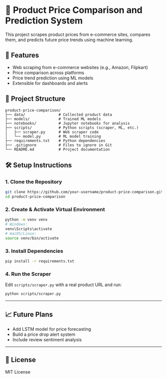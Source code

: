 # 🛒 Product Price Comparison and Prediction System

This project scrapes product prices from e-commerce sites, compares them, and predicts future price trends using machine learning.

## 🚀 Features

- Web scraping from e-commerce websites (e.g., Amazon, Flipkart)
- Price comparison across platforms
- Price trend prediction using ML models
- Extensible for dashboards and alerts

## 📁 Project Structure

```
product-price-comparison/
├── data/               # Collected product data
├── models/             # Trained ML models
├── notebooks/          # Jupyter notebooks for analysis
├── scripts/            # Python scripts (scraper, ML, etc.)
│   ├── scraper.py      # Web scraper code
│   └── model.py        # ML model training
├── requirements.txt    # Python dependencies
├── .gitignore          # Files to ignore in Git
└── README.md           # Project documentation
```

## 🛠️ Setup Instructions

### 1. Clone the Repository

```bash
git clone https://github.com/your-username/product-price-comparison.git
cd product-price-comparison
```

### 2. Create & Activate Virtual Environment

```bash
python -m venv venv
# Windows:
venv\Scripts\activate
# macOS/Linux:
source venv/bin/activate
```

### 3. Install Dependencies

```bash
pip install -r requirements.txt
```

### 4. Run the Scraper

Edit `scripts/scraper.py` with a real product URL and run:

```bash
python scripts/scraper.py
```

---

## 📈 Future Plans

- Add LSTM model for price forecasting
- Build a price drop alert system
- Include review sentiment analysis

---

## 📄 License

MIT License
